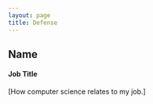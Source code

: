 ```yaml
---
layout: page
title: Defense
---
```


## Name
#### Job Title
[How computer science relates to my job.]

